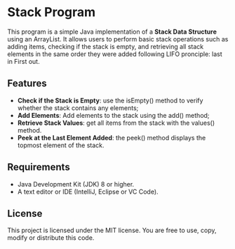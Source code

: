 # Stack Program

This program is a simple Java implementation of a **Stack Data Structure** using an ArrayList. 
It allows users to perform basic stack operations such as adding items, checking if the stack is empty, and retrieving all stack elements in the same order they were added following LIFO pronciple: last in First out. 

## Features
- **Check if the Stack is Empty**: use the isEmpty() method to verify whether the stack contains any elements;
- **Add Elements**: Add elements to the stack using the add() method;
- **Retrieve Stack Values**: get all items from the stack with the values() method.
- **Peek at the Last Element Added**: the peek() method displays the topmost element of the stack.

## Requirements
- Java Development Kit (JDK) 8 or higher.
- A text editor or IDE (IntelliJ, Eclipse or VC Code).

## License
This project is licensed under the MIT license. You are free to use, copy, modify or distribute this code.
